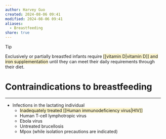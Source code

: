 ```yaml
---
author: Harvey Guo
created: 2024-08-06 09:41
modified: 2024-08-06 09:41
aliases:
  - Breastfeeding
share: true
---
```

>[!tip] 
>Exclusively or partially breastfed infants require <span style="background:rgba(240, 200, 0, 0.2)">[[vitamin D|vitamin D]] and iron supplementation</span> until they can meet their daily requirements through their diet.

# Contraindications to breastfeeding
---
- Infections in the lactating individual
	- <span style="background:rgba(240, 200, 0, 0.2)">Inadequately treated [[Human immunodeficiency virus|HIV]]</span>
	- Human T-cell lymphotropic virus
	- Ebola virus
	- Untreated brucellosis
	- Mpox (while isolation precautions are indicated)